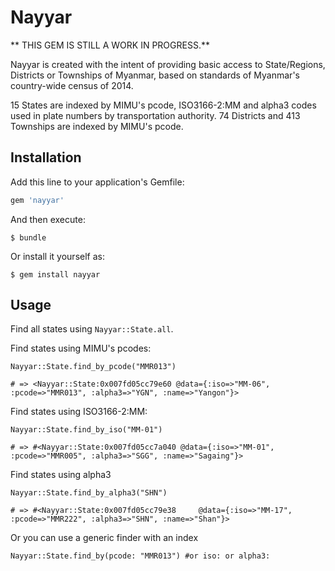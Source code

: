 # Nayyar

** THIS GEM IS STILL A WORK IN PROGRESS.**

Nayyar is created with the intent of providing basic access to State/Regions, Districts or Townships of Myanmar, based on standards of Myanmar's country-wide census of 2014.

15 States are indexed by MIMU's pcode, ISO3166-2:MM and alpha3 codes used in plate numbers by transportation authority.
74 Districts and 413 Townships are indexed by MIMU's pcode.

## Installation

Add this line to your application's Gemfile:

```ruby
gem 'nayyar'
```

And then execute:

    $ bundle

Or install it yourself as:

    $ gem install nayyar

## Usage

Find all states using ``Nayyar::State.all``.

Find states using MIMU's pcodes:


    Nayyar::State.find_by_pcode("MMR013")
    
    # => <Nayyar::State:0x007fd05cc79e60 @data={:iso=>"MM-06", :pcode=>"MMR013", :alpha3=>"YGN", :name=>"Yangon"}>


Find states using ISO3166-2:MM:


    Nayyar::State.find_by_iso("MM-01")
    
    # => #<Nayyar::State:0x007fd05cc7a040 @data={:iso=>"MM-01", :pcode=>"MMR005", :alpha3=>"SGG", :name=>"Sagaing"}>


Find states using alpha3


    Nayyar::State.find_by_alpha3("SHN")
    
    # => #<Nayyar::State:0x007fd05cc79e38     @data={:iso=>"MM-17", :pcode=>"MMR222", :alpha3=>"SHN", :name=>"Shan"}>

Or you can use a generic finder with an index

    Nayyar::State.find_by(pcode: "MMR013") #or iso: or alpha3:


<!--
## Development

After checking out the repo, run `bin/setup` to install dependencies. Then, run `bin/console` for an interactive prompt that will allow you to experiment.

To install this gem onto your local machine, run `bundle exec rake install`. To release a new version, update the version number in `version.rb`, and then run `bundle exec rake release` to create a git tag for the version, push git commits and tags, and push the `.gem` file to [rubygems.org](https://rubygems.org).

## Contributing

1. Fork it ( https://github.com/[my-github-username]/nayyar/fork )
2. Create your feature branch (`git checkout -b my-new-feature`)
3. Commit your changes (`git commit -am 'Add some feature'`)
4. Push to the branch (`git push origin my-new-feature`)
5. Create a new Pull Request
-->